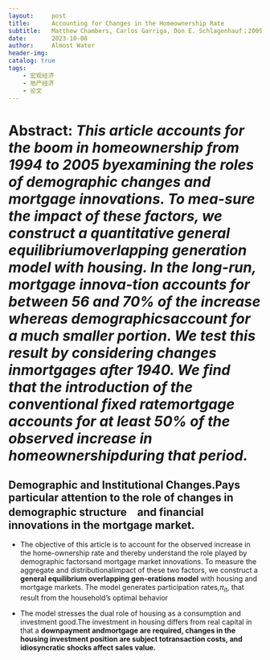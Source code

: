 ```yaml
---
layout:     post
title:      Accounting for Changes in the Homeownership Rate
subtitle:   Matthew Chambers, Carlos Garriga, Don E. Schlagenhauf；2009；IER
date:       2023-10-08
author:     Almost Water
header-img: 
catalog: true
tags:
    - 宏观经济
    - 地产经济
    - 论文
---
```



# Abstract: *This article accounts for the boom in homeownership from 1994 to 2005 byexamining the roles of demographic changes and mortgage innovations. To mea-sure the impact of these factors, we construct a quantitative general equilibriumoverlapping generation model with housing. In the long-run, mortgage innova-tion accounts for between 56 and 70% of the increase whereas demographicsaccount for a much smaller portion. We test this result by considering changes inmortgages after 1940. We find that the introduction of the conventional fixed ratemortgage accounts for at least 50% of the observed increase in homeownershipduring that period.*

## Demographic and Institutional Changes.Pays particular attention to the role of changes in **demographic structure**　and **financial innovations** in the mortgage market.

- The objective of this article is to account for the observed increase in the home-ownership rate and thereby understand the role played by demographic factorsand mortgage market innovations. To measure the aggregate and distributionalimpact of these two factors, we construct a **general equilibrium overlapping gen-erations model** with housing and mortgage markets. The model generates participation rates,$π_{it}$, that result from the household’s optimal behavior

- The model stresses the dual role of housing as a consumption and investment good.The investment in housing differs from real capital in that a **downpayment andmortgage are required, changes in the housing investment position are subject totransaction costs, and idiosyncratic shocks affect sales value.**